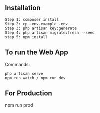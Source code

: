 ## Installation
```
Step 1: composer install 
Step 2: cp .env.example .env
Step 3: php artisan key:generate
Step 4: php artisan migrate:fresh --seed
step 5: npm install
```

## To run the Web App

Commands:
```
php artisan serve
npm run watch / npm run dev
```
## For Production

npm run prod
